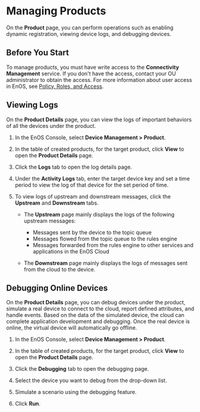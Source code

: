 # Managing Products

On the **Product** page, you can perform operations such as enabling dynamic registration, viewing device logs, and debugging devices.

## Before You Start

To manage products, you must have write access to the **Connectivity Management** service. If you don't have the access, contact your OU administrator to obtain the access. For more information about user access in EnOS, see [Policy, Roles, and Access](/docs/iam/en/latest/access_policy).

## Viewing Logs

On the **Product Details** page, you can view the logs of important behaviors of all the devices under the product.

1. In the EnOS Console, select **Device Management > Product**.

2. In the table of created products, for the target product, click **View** to open the **Product Details** page.

3. Click the **Logs** tab to open the log details page.

4. Under the **Activity Logs** tab, enter the target device key and set a time period to view the log of that device for the set period of time.

5. To view logs of upstream and downstream messages, click the **Upstream** and **Downstream** tabs.

   - The **Upstream** page mainly displays the logs of the following upstream messages:

     - Messages sent by the device to the topic queue
     - Messages flowed from the topic queue to the rules engine
     - Messages forwarded from the rules engine to other services and applications in the EnOS Cloud

   - The **Downstream** page mainly displays the logs of messages sent from the cloud to the device.
  <!--This requires a list of error codes-->

## Debugging Online Devices

On the **Product Details** page, you can debug devices under the product, simulate a real device to connect to the cloud, report defined attributes, and handle events. Based on the data of the simulated device, the cloud can complete application development and debugging. Once the real device is online, the virtual device will automatically go offline.

1. In the EnOS Console, select **Device Management > Product**.

2. In the table of created products, for the target product, click **View** to open the **Product Details** page.

3. Click the **Debugging** tab to open the debugging page.

4. Select the device you want to debug from the drop-down list.

5. Simulate a scenario using the debugging feature.

6. Click **Run**.

<!--Ask Xu Wei for a list-->
